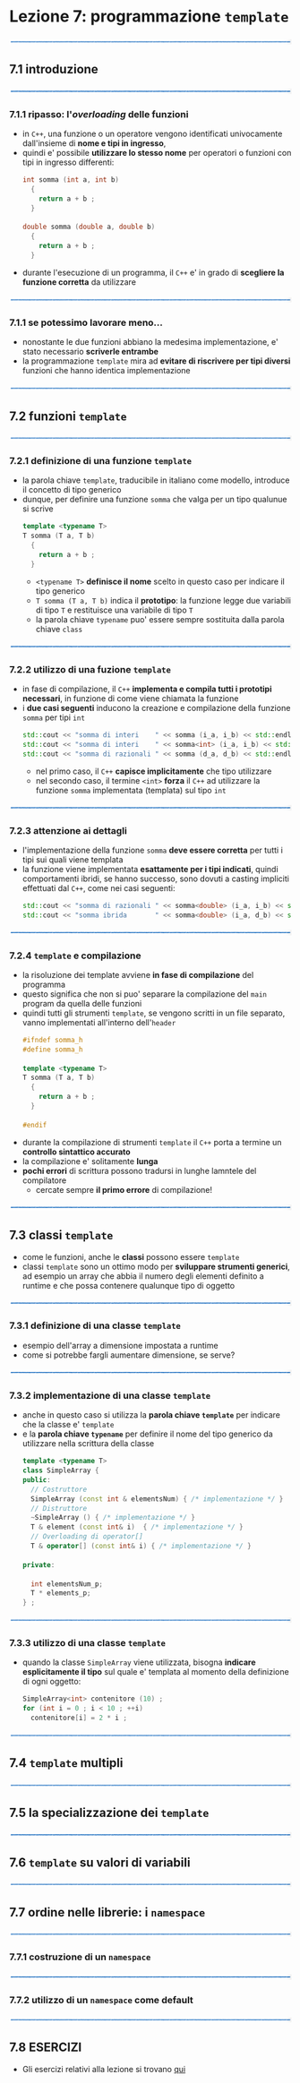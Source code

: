 # Lezione 7: programmazione ```template```

![linea](../immagini/linea.png)

## 7.1 introduzione

![linea](../immagini/linea.png)

### 7.1.1 ripasso: l'*overloading* delle funzioni
  
  * in ```C++```, una funzione o un operatore vengono identificati univocamente
    dall'insieme di **nome e tipi in ingresso**,
  * quindi e' possibile **utilizzare lo stesso nome** per operatori o funzioni 
    con tipi in ingresso differenti:  
    ```cpp
    int somma (int a, int b)
      {
        return a + b ;
      }

    double somma (double a, double b)
      {
        return a + b ;
      }
    ```
  * durante l'esecuzione di un programma, il ```C++``` e' in grado di **scegliere 
    la funzione corretta** da utilizzare

![linea](../immagini/linea.png)

### 7.1.1 se potessimo lavorare meno...

  * nonostante le due funzioni abbiano la medesima implementazione,
    e' stato necessario **scriverle entrambe**
  * la programmazione ```template``` mira ad **evitare di riscrivere per tipi diversi**
    funzioni che hanno identica implementazione
  
![linea](../immagini/linea.png)

## 7.2 funzioni ```template```

![linea](../immagini/linea.png)

### 7.2.1 definizione di una funzione ```template```

  * la parola chiave ```template```, traducibile in italiano come modello,
    introduce il concetto di tipo generico
  * dunque, per definire una funzione ```somma``` che valga per un tipo qualunue
    si scrive
    ```cpp
    template <typename T>
    T somma (T a, T b)
      {
        return a + b ;
      }
    ```
    * ```<typename T>``` **definisce il nome** scelto in questo caso per indicare il tipo generico  
    * ```T somma (T a, T b)``` indica il **prototipo**: la funzione legge due variabili di tipo ```T``` 
      e restituisce una variabile di tipo ```T```
    * la parola chiave ```typename``` puo' essere sempre sostituita dalla parola chiave ```class```

![linea](../immagini/linea.png)

### 7.2.2 utilizzo di una fuzione ```template```

  * in fase di compilazione, 
    il ```C++``` **implementa e compila tutti i prototipi necessari**,
    in funzione di come viene chiamata la funzione
  * i **due casi seguenti** inducono la creazione e compilazione della funzione ```somma```
    per tipi ```int``` 
    ```cpp
    std::cout << "somma di interi    " << somma (i_a, i_b) << std::endl ;
    std::cout << "somma di interi    " << somma<int> (i_a, i_b) << std::endl ;
    std::cout << "somma di razionali " << somma (d_a, d_b) << std::endl ;
    ```  
    * nel primo caso, il ```C++``` **capisce implicitamente** che tipo utilizzare
    * nel secondo caso, il termine ```<int>``` **forza** il ```C++``` ad utilizzare la funzione ```somma```
      implementata (templata) sul tipo ```int```

![linea](../immagini/linea.png)

### 7.2.3 attenzione ai dettagli

  * l'implementazione della funzione ```somma``` **deve essere corretta** 
    per tutti i tipi sui quali viene templata
  * la funzione viene implementata **esattamente per i tipi indicati**,
    quindi comportamenti ibridi, se hanno successo,
    sono dovuti a casting impliciti effettuati dal ```C++```,
    come nei casi seguenti:
    ```cpp
    std::cout << "somma di razionali " << somma<double> (i_a, i_b) << std::endl ;
    std::cout << "somma ibrida       " << somma<double> (i_a, d_b) << std::endl ;
    ```    

![linea](../immagini/linea.png)

### 7.2.4 ```template``` e compilazione

  * la risoluzione dei template avviene **in fase di compilazione** del programma
  * questo significa che non si puo' separare la compilazione del ```main``` program 
    da quella delle funzioni
  * quindi tutti gli strumenti ```template```,
    se vengono scritti in un file separato,
    vanno implementati all'interno dell'```header```
    ```cpp
    #ifndef somma_h
    #define somma_h
    
    template <typename T>
    T somma (T a, T b)
      {
        return a + b ;
      }
    
    #endif
    ```
  * durante la compilazione di strumenti ```template``` il ```C++``` 
    porta a termine un **controllo sintattico accurato**
  * la compilazione e' solitamente **lunga**
  * **pochi errori** di scrittura possono tradursi in lunghe lamntele del compilatore
    * cercate sempre **il primo errore** di compilazione!

![linea](../immagini/linea.png)

## 7.3 classi ```template```

  * come le funzioni,
    anche le **classi** possono essere ```template```
  * classi ```template``` sono un ottimo modo per **sviluppare strumenti generici**,
    ad esempio un array che abbia il numero degli elementi definito a runtime
    e che possa contenere qualunque tipo di oggetto

![linea](../immagini/linea.png)

### 7.3.1 definizione di una classe ```template```

  * esempio dell'array a dimensione impostata a runtime
  * come si potrebbe fargli aumentare dimensione, se serve?

![linea](../immagini/linea.png)

### 7.3.2 implementazione di una classe ```template```

  * anche in questo caso si utilizza la **parola chiave ```template```**
    per indicare che la classe e' ```template``` 
  * e la **parola chiave ```typename```** per definire il nome del tipo generico
    da utilizzare nella scrittura della classe
    ```cpp
    template <typename T> 
    class SimpleArray {
    public:
      // Costruttore
      SimpleArray (const int & elementsNum) { /* implementazione */ }
      // Distruttore
      ~SimpleArray () { /* implementazione */ } 
      T & element (const int& i)  { /* implementazione */ }
      // Overloading di operator[]
      T & operator[] (const int& i) { /* implementazione */ }
    
    private:
    
      int elementsNum_p;
      T * elements_p;
    } ;
    ```

![linea](../immagini/linea.png)

### 7.3.3 utilizzo di una classe ```template```

  * quando la classe ```SimpleArray``` viene utilizzata,
    bisogna **indicare esplicitamente il tipo** sul quale 
    e' templata al momento della definizione di ogni oggetto:
    ```cpp
    SimpleArray<int> contenitore (10) ;
    for (int i = 0 ; i < 10 ; ++i)
      contenitore[i] = 2 * i ;
    ```

![linea](../immagini/linea.png)

## 7.4 ```template``` multipli

![linea](../immagini/linea.png)

## 7.5 la specializzazione dei ```template```

![linea](../immagini/linea.png)

## 7.6 ```template``` su valori di variabili

![linea](../immagini/linea.png)

## 7.7 ordine nelle librerie: i ```namespace```

![linea](../immagini/linea.png)

### 7.7.1 costruzione di un ```namespace```

![linea](../immagini/linea.png)

### 7.7.2 utilizzo di un ```namespace``` come default

![linea](../immagini/linea.png)

## 7.8 ESERCIZI

  * Gli esercizi relativi alla lezione si trovano [qui](ESERCIZI.md)


